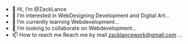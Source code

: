 - 👋 Hi, I’m @ZackLance
- 👀 I’m interested in WebDesigning Development and Digital Art...
- 🌱 I’m currently learning Webdevelopment...
- 💞️ I’m looking to collaborate on Webdevelopment...
- 📫 How to reach me 
     Reach me by mail zacklancework@gmail.com ...

<!---
ZackLance/ZackLance is a ✨ special ✨ repository because its `README.md` (this file) appears on your GitHub profile.
You can click the Preview link to take a look at your changes.
--->
